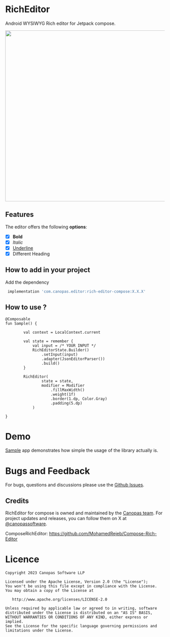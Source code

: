 # RichEditor

Android WYSIWYG Rich editor for Jetpack compose.

<img src="./gif/sample.gif" height="540" />

## Features

The editor offers the following <b>options</b>:

- [x] **Bold**
- [x] *Italic*
- [x] <u>Underline</u>
- [x] Different Heading

## How to add in your project

Add the dependency

```gradle
 implementation 'com.canopas.editor:rich-editor-compose:X.X.X'
```

## How to use ?

```
@Composable
fun Sample() {

        val context = LocalContext.current
        
        val state = remember {
            val input = /* YOUR INPUT */
            RichEditorState.Builder()
                .setInput(input)
                .adapter(JsonEditorParser())
                .build()
        }

        RichEditor(
                state = state,
                modifier = Modifier
                    .fillMaxWidth()
                    .weight(1f)
                    .border(1.dp, Color.Gray)
                    .padding(5.dp)
            )
    
}
```
# Demo
[Sample](https://github.com/canopas/RichEditorCompose/tree/main/app) app demonstrates how simple the usage of the library actually is.

# Bugs and Feedback
For bugs, questions and discussions please use the [Github Issues](https://github.com/canopas/RichEditorCompose/issues).


## Credits
RichEditor for compose is owned and maintained by the [Canopas team](https://canopas.com/). For project updates and releases, you can follow them on X at [@canopassoftware](https://x.com/canopassoftware).

ComposeRichEditor: https://github.com/MohamedRejeb/Compose-Rich-Editor

# Licence

```
Copyright 2023 Canopas Software LLP

Licensed under the Apache License, Version 2.0 (the "License");
You won't be using this file except in compliance with the License.
You may obtain a copy of the License at

   http://www.apache.org/licenses/LICENSE-2.0

Unless required by applicable law or agreed to in writing, software
distributed under the License is distributed on an "AS IS" BASIS,
WITHOUT WARRANTIES OR CONDITIONS OF ANY KIND, either express or implied.
See the License for the specific language governing permissions and
limitations under the License.
```
